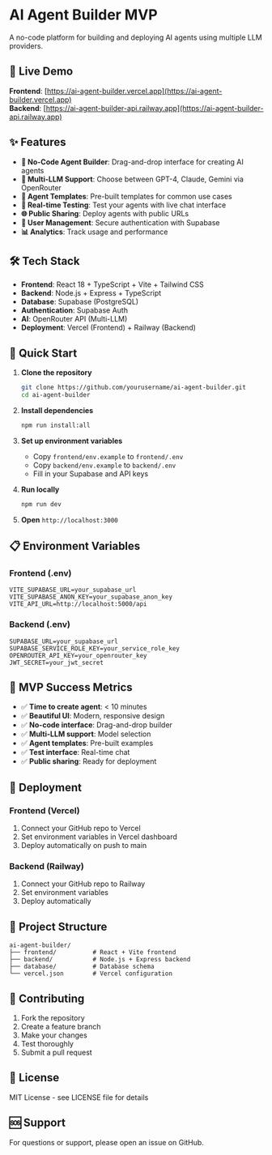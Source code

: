 # AI Agent Builder MVP

A no-code platform for building and deploying AI agents using multiple LLM providers.

## 🚀 Live Demo

**Frontend**: [https://ai-agent-builder.vercel.app](https://ai-agent-builder.vercel.app)  
**Backend**: [https://ai-agent-builder-api.railway.app](https://ai-agent-builder-api.railway.app)

## ✨ Features

- **🎨 No-Code Agent Builder**: Drag-and-drop interface for creating AI agents
- **🤖 Multi-LLM Support**: Choose between GPT-4, Claude, Gemini via OpenRouter
- **📱 Agent Templates**: Pre-built templates for common use cases
- **💬 Real-time Testing**: Test your agents with live chat interface
- **🌐 Public Sharing**: Deploy agents with public URLs
- **👤 User Management**: Secure authentication with Supabase
- **📊 Analytics**: Track usage and performance

## 🛠️ Tech Stack

- **Frontend**: React 18 + TypeScript + Vite + Tailwind CSS
- **Backend**: Node.js + Express + TypeScript
- **Database**: Supabase (PostgreSQL)
- **Authentication**: Supabase Auth
- **AI**: OpenRouter API (Multi-LLM)
- **Deployment**: Vercel (Frontend) + Railway (Backend)

## 🚀 Quick Start

1. **Clone the repository**
   ```bash
   git clone https://github.com/yourusername/ai-agent-builder.git
   cd ai-agent-builder
   ```

2. **Install dependencies**
   ```bash
   npm run install:all
   ```

3. **Set up environment variables**
   - Copy `frontend/env.example` to `frontend/.env`
   - Copy `backend/env.example` to `backend/.env`
   - Fill in your Supabase and API keys

4. **Run locally**
   ```bash
   npm run dev
   ```

5. **Open** `http://localhost:3000`

## 📋 Environment Variables

### Frontend (.env)
```env
VITE_SUPABASE_URL=your_supabase_url
VITE_SUPABASE_ANON_KEY=your_supabase_anon_key
VITE_API_URL=http://localhost:5000/api
```

### Backend (.env)
```env
SUPABASE_URL=your_supabase_url
SUPABASE_SERVICE_ROLE_KEY=your_service_role_key
OPENROUTER_API_KEY=your_openrouter_key
JWT_SECRET=your_jwt_secret
```

## 🎯 MVP Success Metrics

- ✅ **Time to create agent**: < 10 minutes
- ✅ **Beautiful UI**: Modern, responsive design
- ✅ **No-code interface**: Drag-and-drop builder
- ✅ **Multi-LLM support**: Model selection
- ✅ **Agent templates**: Pre-built examples
- ✅ **Test interface**: Real-time chat
- ✅ **Public sharing**: Ready for deployment

## 🚀 Deployment

### Frontend (Vercel)
1. Connect your GitHub repo to Vercel
2. Set environment variables in Vercel dashboard
3. Deploy automatically on push to main

### Backend (Railway)
1. Connect your GitHub repo to Railway
2. Set environment variables
3. Deploy automatically

## 📁 Project Structure

```
ai-agent-builder/
├── frontend/          # React + Vite frontend
├── backend/           # Node.js + Express backend
├── database/          # Database schema
└── vercel.json        # Vercel configuration
```

## 🤝 Contributing

1. Fork the repository
2. Create a feature branch
3. Make your changes
4. Test thoroughly
5. Submit a pull request

## 📄 License

MIT License - see LICENSE file for details

## 🆘 Support

For questions or support, please open an issue on GitHub.